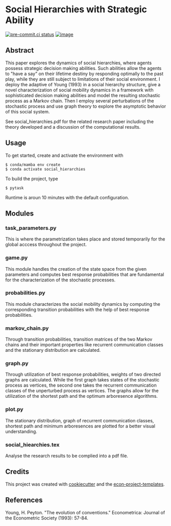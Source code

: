 # Social Hierarchies with Strategic Ability


[![pre-commit.ci status](https://results.pre-commit.ci/badge/github/ecdogaroglu/social_hierarchies/main.svg)](https://results.pre-commit.ci/latest/github/ecdogaroglu/social_hierarchies/main)
[![image](https://img.shields.io/badge/code%20style-black-000000.svg)](https://github.com/psf/black)

## Abstract

This paper explores the dynamics of social hierarchies, where agents possess strategic decision making abilities. Such abilities allow the agents to "have a say" on their lifetime destiny by responding optimally to the past play, while they are still subject to limitations of their social environment.
I deploy the adaptive of Young (1993) in a social hierarchy
structure, give a novel characterization of social mobility dynamics in a framework with sophisticated
decision making abilities and model the resulting stochastic process as a Markov chain.
Then I employ several perturbations of the stochastic process and use graph theory to explore 
the asymptotic behavior of this social system.

See social_hierarchies.pdf for the related research paper including the theory developed and a discussion of the computational results.

## Usage

To get started, create and activate the environment with

```console
$ conda/mamba env create
$ conda activate social_hierarchies
```

To build the project, type

```console
$ pytask
```
Runtime is aroun 10 minutes with the default configuration.


## Modules

### task_parameters.py

This is where the parametrization takes place and stored temporarily for the global acccess throughout the project.

### game.py

This module handles the creation of the state space from the given parameters and computes best response probabilities
that are fundamental for the characterization of the stochastic processes.


### probabilities.py

This module characterizes the social mobility dynamics by computing the corresponding transition probabilities with the help of best response probabilities.

### markov_chain.py

Through transition probabilities, transition matrices of the two Markov chains and their
important properties like recurrent communication classes and the stationary distribution are calculated.

### graph.py

Through utilization of best response probabilities, weights of two directed graphs are calculated. While the first graph takes states of the stochastic process as vertices, the second one takes the recurrent communication classes of the unperturbed process as vertices. The graphs allow for the utilization of the shortest path and the optimum arboresence algorithms.

### plot.py

The stationary distribution, graph of recurrent communication classes, shortest path and minimum arboresences are plotted for a better visual understanding.

### social_hiearchies.tex

Analyse the research results to be complied into a pdf file.

## Credits

This project was created with [cookiecutter](https://github.com/audreyr/cookiecutter)
and the
[econ-project-templates](https://github.com/OpenSourceEconomics/econ-project-templates).


## References

Young, H. Peyton. "The evolution of conventions." Econometrica: Journal of the Econometric Society (1993): 57-84.
